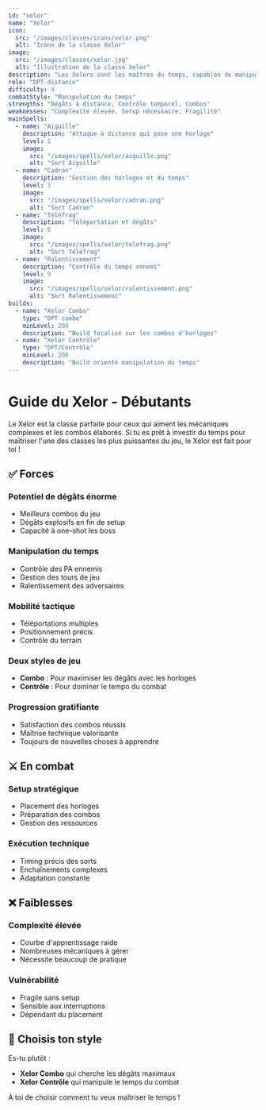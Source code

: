 ```yaml
---
id: "xelor"
name: "Xelor"
icon:
  src: "/images/classes/icons/xelor.png"
  alt: "Icône de la classe Xelor"
image:
  src: "/images/classes/xelor.jpg"
  alt: "Illustration de la classe Xelor"
description: "Les Xelors sont les maîtres du temps, capables de manipuler les tours de jeu et d'enchaîner des combos dévastateurs grâce à leurs horloges."
role: "DPT distance"
difficulty: 4
combatStyle: "Manipulation du temps"
strengths: "Dégâts à distance, Contrôle temporel, Combos"
weaknesses: "Complexité élevée, Setup nécessaire, Fragilité"
mainSpells:
  - name: "Aiguille"
    description: "Attaque à distance qui pose une horloge"
    level: 1
    image:
      src: "/images/spells/xelor/aiguille.png"
      alt: "Sort Aiguille"
  - name: "Cadran"
    description: "Gestion des horloges et du temps"
    level: 3
    image:
      src: "/images/spells/xelor/cadran.png"
      alt: "Sort Cadran"
  - name: "Téléfrag"
    description: "Téléportation et dégâts"
    level: 6
    image:
      src: "/images/spells/xelor/telefrag.png"
      alt: "Sort Téléfrag"
  - name: "Ralentissement"
    description: "Contrôle du temps ennemi"
    level: 9
    image:
      src: "/images/spells/xelor/ralentissement.png"
      alt: "Sort Ralentissement"
builds:
  - name: "Xelor Combo"
    type: "DPT combo"
    minLevel: 200
    description: "Build focalisé sur les combos d'horloges"
  - name: "Xelor Contrôle"
    type: "DPT/Contrôle"
    minLevel: 200
    description: "Build orienté manipulation du temps"
---
```


# Guide du Xelor - Débutants

Le Xelor est la classe parfaite pour ceux qui aiment les mécaniques complexes et les combos élaborés. Si tu es prêt à investir du temps pour maîtriser l'une des classes les plus puissantes du jeu, le Xelor est fait pour toi !

## ✅ Forces

### Potentiel de dégâts énorme
- Meilleurs combos du jeu
- Dégâts explosifs en fin de setup
- Capacité à one-shot les boss

### Manipulation du temps
- Contrôle des PA ennemis
- Gestion des tours de jeu
- Ralentissement des adversaires

### Mobilité tactique
- Téléportations multiples
- Positionnement précis
- Contrôle du terrain

### Deux styles de jeu
- **Combo** : Pour maximiser les dégâts avec les horloges
- **Contrôle** : Pour dominer le tempo du combat

### Progression gratifiante
- Satisfaction des combos réussis
- Maîtrise technique valorisante
- Toujours de nouvelles choses à apprendre

## ⚔️ En combat

### Setup stratégique
- Placement des horloges
- Préparation des combos
- Gestion des ressources

### Exécution technique
- Timing précis des sorts
- Enchaînements complexes
- Adaptation constante

## ❌ Faiblesses

### Complexité élevée
- Courbe d'apprentissage raide
- Nombreuses mécaniques à gérer
- Nécessite beaucoup de pratique

### Vulnérabilité
- Fragile sans setup
- Sensible aux interruptions
- Dépendant du placement

## 🤔 Choisis ton style

Es-tu plutôt :
- **Xelor Combo** qui cherche les dégâts maximaux
- **Xelor Contrôle** qui manipule le temps du combat

À toi de choisir comment tu veux maîtriser le temps ! 